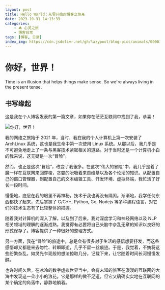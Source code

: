 ```yaml
---
layout: post
title: Hello World：从零开始的博客之旅⛺
date: 2023-10-31 14:13:39
categories:
    - ⛺ 心灵之旅
    - 博客日常
tags: [博客, 日常]
index_img: https://cdn.jsdelivr.net/gh/lazypool/blog-pics/animals/00001.jpg
---
```


# 你好，世界！

Time is an illusion that helps things make sense. So we're always living in the present tense.

## 书写缘起

这是我在个人博客发表的第一篇文章，如果你在茫茫互联网中找到了我，恭喜！

![你好，世界！](pic1.png)

我的网络之旅始于 2021 年，当时，我在我的个人计算机上第一次安装了 ArchLinux 系统，这也是我生命中第一次使用 Linux 系统。从那以后，我几乎是不可避免地走上了一条与黑客技术紧密相关的道路。对于当时还是一个计算机小白的我来说，这无疑是一次“冒险”。

然而，也正是这次“冒险”，改变了我很多。在这次“伟大的冒险”中，我几乎是着了魔一样在互联网来回穿梭，贪婪的吮吸着来自维基以及各个论坛的知识。从配置自己的窗口管理器，到配置自己的文本编辑工具、开发环境、虚拟终端，我忙活了好长一段时间。

慢慢地，底层在我的眼里不再神秘，技术于我也再没有隔阂。渐渐地，我学任何东西都快了起来，先后掌握了 C/C++, Python, Go, Nodejs 等多种编程语言，对它们的技术生态有了比较整体的把握。

随着我对计算机的深入了解，以及到了后来，我对深度学习和神经网络以及 NLP 相关领域的理解的逐渐成熟，我觉得有必要将自己头脑中杂乱无章的知识以良好的形式保存了。博客提供了一种很好的整理方式。

另一方面，我在“冒险”的旅途中，总是会有很多对于生活的感悟想要抒发，而这些感悟却又都是来去匆忙、转瞬即逝，几乎不留一丝痕迹。于是，我觉着，不妨将这些纷繁杂乱，如灵光乍现般的想法掠取几分，记载下来，让它随着时间长河慢慢发酵。

也许时间久后，在冰冷的数字虚拟世界当中，会有未知的旅客在漫漫的互联网的大海中发现这一朵小小的浪花。它是那样的微不足道，但它又确确实实地在互联网的某个确定的角落中，静静地躺着。
